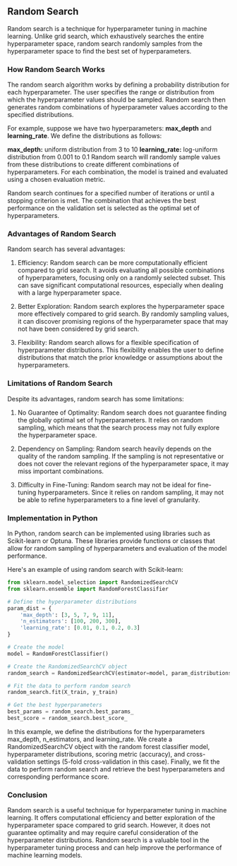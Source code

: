 ## Random Search
Random search is a technique for hyperparameter tuning in machine learning. Unlike grid search, which exhaustively searches the entire hyperparameter space, random search randomly samples from the hyperparameter space to find the best set of hyperparameters.

### How Random Search Works
The random search algorithm works by defining a probability distribution for each hyperparameter. The user specifies the range or distribution from which the hyperparameter values should be sampled. Random search then generates random combinations of hyperparameter values according to the specified distributions.

For example, suppose we have two hyperparameters: **max_depth** and **learning_rate**. We define the distributions as follows:

**max_depth:** uniform distribution from 3 to 10
**learning_rate:** log-uniform distribution from 0.001 to 0.1
Random search will randomly sample values from these distributions to create different combinations of hyperparameters. For each combination, the model is trained and evaluated using a chosen evaluation metric.

Random search continues for a specified number of iterations or until a stopping criterion is met. The combination that achieves the best performance on the validation set is selected as the optimal set of hyperparameters.

### Advantages of Random Search
Random search has several advantages:

1. Efficiency: Random search can be more computationally efficient compared to grid search. It avoids evaluating all possible combinations of hyperparameters, focusing only on a randomly selected subset. This can save significant computational resources, especially when dealing with a large hyperparameter space.

2. Better Exploration: Random search explores the hyperparameter space more effectively compared to grid search. By randomly sampling values, it can discover promising regions of the hyperparameter space that may not have been considered by grid search.

3. Flexibility: Random search allows for a flexible specification of hyperparameter distributions. This flexibility enables the user to define distributions that match the prior knowledge or assumptions about the hyperparameters.

### Limitations of Random Search
Despite its advantages, random search has some limitations:

1. No Guarantee of Optimality: Random search does not guarantee finding the globally optimal set of hyperparameters. It relies on random sampling, which means that the search process may not fully explore the hyperparameter space.

2. Dependency on Sampling: Random search heavily depends on the quality of the random sampling. If the sampling is not representative or does not cover the relevant regions of the hyperparameter space, it may miss important combinations.

3. Difficulty in Fine-Tuning: Random search may not be ideal for fine-tuning hyperparameters. Since it relies on random sampling, it may not be able to refine hyperparameters to a fine level of granularity.

### Implementation in Python
In Python, random search can be implemented using libraries such as Scikit-learn or Optuna. These libraries provide functions or classes that allow for random sampling of hyperparameters and evaluation of the model performance.

Here's an example of using random search with Scikit-learn:

```python
from sklearn.model_selection import RandomizedSearchCV
from sklearn.ensemble import RandomForestClassifier

# Define the hyperparameter distributions
param_dist = {
    'max_depth': [3, 5, 7, 9, 11],
    'n_estimators': [100, 200, 300],
    'learning_rate': [0.01, 0.1, 0.2, 0.3]
}

# Create the model
model = RandomForestClassifier()

# Create the RandomizedSearchCV object
random_search = RandomizedSearchCV(estimator=model, param_distributions=param_dist, scoring='accuracy', cv=5)

# Fit the data to perform random search
random_search.fit(X_train, y_train)

# Get the best hyperparameters
best_params = random_search.best_params_
best_score = random_search.best_score_

```

In this example, we define the distributions for the hyperparameters max_depth, n_estimators, and learning_rate. We create a RandomizedSearchCV object with the random forest classifier model, hyperparameter distributions, scoring metric (accuracy), and cross-validation settings (5-fold cross-validation in this case). Finally, we fit the data to perform random search and retrieve the best hyperparameters and corresponding performance score.

### Conclusion
Random search is a useful technique for hyperparameter tuning in machine learning. It offers computational efficiency and better exploration of the hyperparameter space compared to grid search. However, it does not guarantee optimality and may require careful consideration of the hyperparameter distributions. Random search is a valuable tool in the hyperparameter tuning process and can help improve the performance of machine learning models.